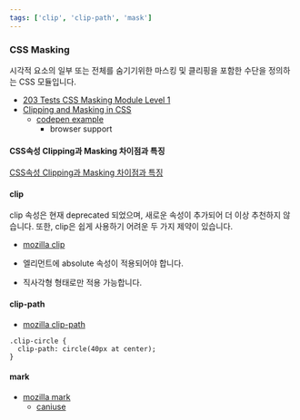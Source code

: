 ```yaml
---
tags: ['clip', 'clip-path', 'mask']
---
```


### CSS Masking

시각적 요소의 일부 또는 전체를 숨기기위한 마스킹 및 클리핑을 포함한 수단을 정의하는 CSS 모듈입니다.

-   [203 Tests CSS Masking Module Level 1](https://drafts.fxtf.org/css-masking-1/#mask-borders)
-   [Clipping and Masking in CSS](https://css-tricks.com/clipping-masking-css/)
    -   [codepen example](https://codepen.io/yoksel/embed/fsdbu?height=1500&theme-id=1&slug-hash=fsdbu&default-tab=result&user=yoksel&name=cp_embed_8)
        -   browser support

#### CSS속성 Clipping과 Masking 차이점과 특징

[CSS속성 Clipping과 Masking 차이점과 특징](https://shlee1353.github.io/2019/07/15/css-clip-mask/)

#### clip

clip 속성은 현재 deprecated 되었으며, 새로운 속성이 추가되어 더 이상 추천하지 않습니다. 또한, clip은 쉽게 사용하기 어려운 두 가지 제약이 있습니다.

-   [mozilla clip](https://developer.mozilla.org/ko/docs/Web/CSS/clip)

-   엘리먼트에 absolute 속성이 적용되어야 합니다.
-   직사각형 형태로만 적용 가능합니다.

#### clip-path

-   [mozilla clip-path](https://developer.mozilla.org/ko/docs/Web/CSS/clip-path)

```
.clip-circle {
  clip-path: circle(40px at center);
}
```

#### mark

-   [mozilla mark](https://developer.mozilla.org/en-US/docs/Web/CSS/mask)
    -   [caniuse](https://caniuse.com/?search=mask)

